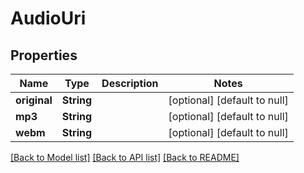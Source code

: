 # AudioUri
## Properties

| Name | Type | Description | Notes |
|------------ | ------------- | ------------- | -------------|
| **original** | **String** |  | [optional] [default to null] |
| **mp3** | **String** |  | [optional] [default to null] |
| **webm** | **String** |  | [optional] [default to null] |

[[Back to Model list]](../README.md#documentation-for-models) [[Back to API list]](../README.md#documentation-for-api-endpoints) [[Back to README]](../README.md)

